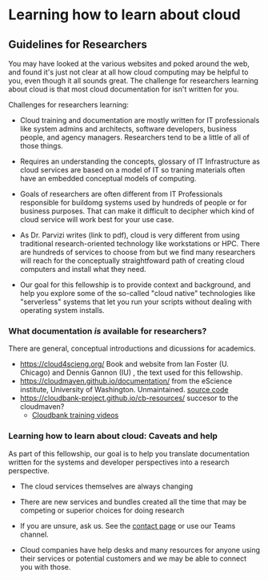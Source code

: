 # Learning how to learn about cloud

## Guidelines for Researchers

You may have looked at the various websites and poked around the web, and found it's just not clear at all how cloud computing may be helpful to you, even though it all sounds great.  The challenge for researchers learning about cloud is that most cloud documentation for isn't written for you.  

Challenges for researchers learning: 

- Cloud training and documentation are mostly written for IT professionals like system admins and architects, software developers, business people, and agency managers.  Researchers tend to be a little of all of those things. 

- Requires an understanding the concepts, glossary of IT Infrastructure as cloud services are based on a model of IT so traning materials often have an embedded  conceptual models of computing.
- Goals of researchers are often different from IT Professionals responsible for buildomg systems used by hundreds of people or for business purposes.   That can make it difficult to decipher which kind of cloud service will work best for your use case. 
-  As Dr. Parvizi writes (link to pdf), cloud is very different from using traditional research-oriented technology like workstations or HPC. There are hundreds of services to choose from but we find many researchers will reach for the conceptually straightfoward path of creating cloud computers and install what they need.   
- Our goal for this fellowship is to provide context and background, and help you explore some of the so-called "cloud native" technologies like "serverless" systems that let you run your scripts without dealing with operating system installs. 


### What documentation *is* available for researchers?

There are general, conceptual introductions and dicussions for academics.   

  * https://cloud4scieng.org/  Book and website from Ian Foster (U. Chicago) and Dennis Gannon (IU) , the text used for this fellowship. 
  * https://cloudmaven.github.io/documentation/  from the eScience institute, University of Washington. Unmaintained.  [source code](https://github.com/cloudmaven)
  * https://cloudbank-project.github.io/cb-resources/  succesor to the cloudmaven? 
    * [Cloudbank training videos](https://www.cloudbank.org/training/getting-started-using-cloud)

### Learning how to learn about cloud: Caveats and help

As part of this fellowship, our goal is to help you translate documentation written for the systems and developer perspectives into a research perspective.  

  * The cloud services themselves are always changing <!--even slightly, making technology-specific tutorials obsolete in months.  For example last year Azure had a "Notebook Service" for running Python notebooks, and now they poibnt you to "azure machine learning-->

  * There are new services and bundles created all the time that may be competing or superior choices for doing research
  * If you are unsure, ask us.  See the [contact page](../contact.md) or use our Teams channel.    
  * Cloud companies have help desks and many resources for anyone using their services or potential customers and we may be able to connect you with those. 
